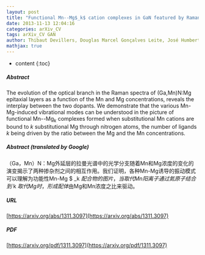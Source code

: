 ```yaml
---
layout: post
title: "Functional Mn--Mg$_k$ cation complexes in GaN featured by Raman spectroscopy"
date: 2013-11-13 12:04:16
categories: arXiv_CV
tags: arXiv_CV GAN
author: Thibaut Devillers, Douglas Marcel Gonçalves Leite, José Humberto Dias da Silva, Alberta Bonanni
mathjax: true
---
```


* content
{:toc}

##### Abstract
The evolution of the optical branch in the Raman spectra of (Ga,Mn)N:Mg epitaxial layers as a function of the Mn and Mg concentrations, reveals the interplay between the two dopants. We demonstrate that the various Mn-Mg-induced vibrational modes can be understood in the picture of functional Mn--Mg$_k$ complexes formed when substitutional Mn cations are bound to $k$ substitutional Mg through nitrogen atoms, the number of ligands $k$ being driven by the ratio between the Mg and the Mn concentrations.

##### Abstract (translated by Google)
（Ga，Mn）N：Mg外延层的拉曼光谱中的光学分支随着Mn和Mg浓度的变化的演变揭示了两种掺杂剂之间的相互作用。我们证明，各种Mn-Mg诱导的振动模式可以理解为功能性Mn-Mg $ _k $配合物的图片，当取代Mn阳离子通过氮原子结合到$ k $取代Mg时，形成配体$由Mg和Mn浓度之比来驱动。

##### URL
[https://arxiv.org/abs/1311.3097](https://arxiv.org/abs/1311.3097)

##### PDF
[https://arxiv.org/pdf/1311.3097](https://arxiv.org/pdf/1311.3097)

